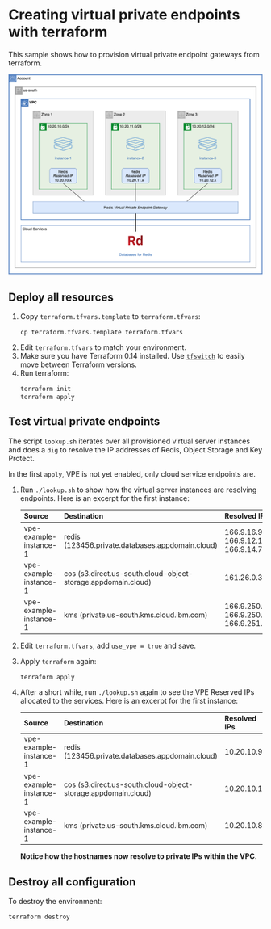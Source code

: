 # Creating virtual private endpoints with terraform

This sample shows how to provision virtual private endpoint gateways from terraform.

![Architecture](./architecture.png)

## Deploy all resources

1. Copy `terraform.tfvars.template` to `terraform.tfvars`:
   ```
   cp terraform.tfvars.template terraform.tfvars
   ```
1. Edit `terraform.tfvars` to match your environment.
1. Make sure you have Terraform 0.14 installed. Use [`tfswitch`](https://tfswitch.warrensbox.com/) to easily move between Terraform versions.
1. Run terraform:
   ```
   terraform init
   terraform apply
   ```

## Test virtual private endpoints

The script `lookup.sh` iterates over all provisioned virtual server instances and does a `dig` to resolve the IP addresses of Redis, Object Storage and Key Protect.

In the first `apply`, VPE is not yet enabled, only cloud service endpoints are.

1. Run `./lookup.sh` to show how the virtual server instances are resolving endpoints. Here is an excerpt for the first instance:

   | Source | Destination | Resolved IPs |
   | ------ | ----------- | ------------ |
   | vpe-example-instance-1 | redis (123456.private.databases.appdomain.cloud) | 166.9.16.93, 166.9.12.115, 166.9.14.76 |
   | vpe-example-instance-1 | cos (s3.direct.us-south.cloud-object-storage.appdomain.cloud) | 161.26.0.34 |
   | vpe-example-instance-1 | kms (private.us-south.kms.cloud.ibm.com) | 166.9.250.227, 166.9.250.195, 166.9.251.3 |

1. Edit `terraform.tfvars`, add `use_vpe = true` and save.
1. Apply `terraform` again:
   ```
   terraform apply
   ```
1. After a short while, run `./lookup.sh` again to see the VPE Reserved IPs allocated to the services. Here is an excerpt for the first instance:

   | Source | Destination | Resolved IPs |
   | ------ | ----------- | ------------ |
   | vpe-example-instance-1 | redis (123456.private.databases.appdomain.cloud) | 10.20.10.9 |
   | vpe-example-instance-1 | cos (s3.direct.us-south.cloud-object-storage.appdomain.cloud) | 10.20.10.10 |
   | vpe-example-instance-1 | kms (private.us-south.kms.cloud.ibm.com) | 10.20.10.8 |

   **Notice how the hostnames now resolve to private IPs within the VPC.**

## Destroy all configuration

To destroy the environment:
   ```
   terraform destroy
   ```
